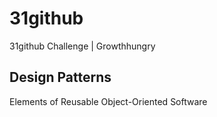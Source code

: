 # 31github

31github Challenge | Growthhungry

## Design Patterns

Elements of Reusable Object-Oriented Software
